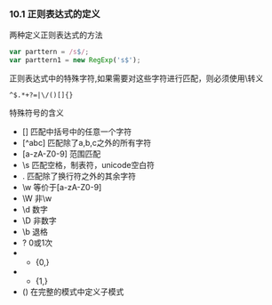 ### 10.1 正则表达式的定义
两种定义正则表达式的方法

```js
var parttern = /s$/;
var parttern1 = new RegExp('s$');
```

正则表达式中的特殊字符,如果需要对这些字符进行匹配，则必须使用\转义

```
^$.*+?=|\/()[]{}
```

特殊符号的含义
- [] 匹配中括号中的任意一个字符
- [^abc] 匹配除了a,b,c之外的所有字符
- [a-zA-Z0-9] 范围匹配
- \s 匹配空格，制表符，unicode空白符
- . 匹配除了换行符之外的其余字符
- \w 等价于[a-zA-Z0-9] 
- \W 非\w
- \d 数字
- \D 非数字
- \b 退格
- ? 0或1次
- * {0,}
- + {1,}
- () 在完整的模式中定义子模式